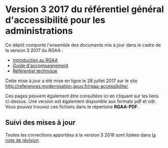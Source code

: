 # Version 3 2017 du référentiel général d'accessibilité pour les administrations

Ce dépôt comporte l'ensemble des documents mis à jour dans le cadre de la version 3 2017 du RGAA :

* [Introduction au RGAA](http://references.modernisation.gouv.fr/rgaa-accessibilite/introduction-RGAA.html)
* [Guide d'accompagnement](http://references.modernisation.gouv.fr/rgaa-accessibilite/guide-accompagnement-RGAA.html)
* [Référentiel technique](http://references.modernisation.gouv.fr/rgaa-accessibilite/criteres.html)

Cette mise à jour a été mise en ligne le 28 juillet 2017 sur le site http://references.modernisation.gouv.fr/rgaa-accessibilite/

Ces pages peuvent également être consultées ici en cliquant sur les liens ci-dessus.
Une version est également disponible aux formats pdf et odt. Vous pouvez trouvez ces fichiers dans le répertoire **RGAA-PDF**.

## Suivi des mises à jour

Toutes les corrections apportées à la version 3 2016 sont listées dans [la note de révision](http://references.modernisation.gouv.fr/rgaa-accessibilite/changelog.html).
